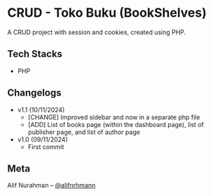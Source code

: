 # CRUD - Toko Buku (BookShelves)

A CRUD project with session and cookies, created using PHP.

## Tech Stacks

-  PHP

## Changelogs

-  v1.1 (10/11/2024)
   -  [CHANGE] Improved sidebar and now in a separate php file
   -  [ADD] List of books page (within the dashboard page), list of publisher page, and list of author page
-  v1.0 (09/11/2024)
   -  First commit

## Meta

Alif Nurahman – [@alifnrhmann](https://instagram.com/alifnrhmann)
